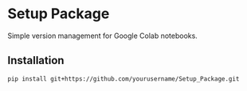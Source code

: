 
# Setup Package

Simple version management for Google Colab notebooks.

## Installation
```bash
pip install git+https://github.com/yourusername/Setup_Package.git
